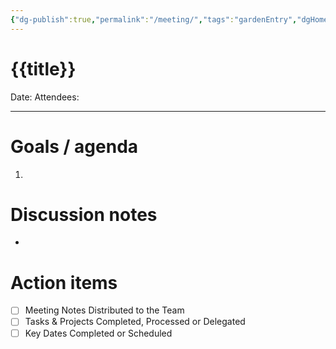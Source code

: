 ```yaml
---
{"dg-publish":true,"permalink":"/meeting/","tags":"gardenEntry","dgHomeLink":true,"dgPassFrontmatter":false}
---
```



# {{title}}

Date:
Attendees:

---

# Goals / agenda
1. 

# Discussion notes
- 

# Action items
- [ ] Meeting Notes Distributed to the Team
- [ ] Tasks & Projects Completed, Processed or Delegated
- [ ] Key Dates Completed or Scheduled
```